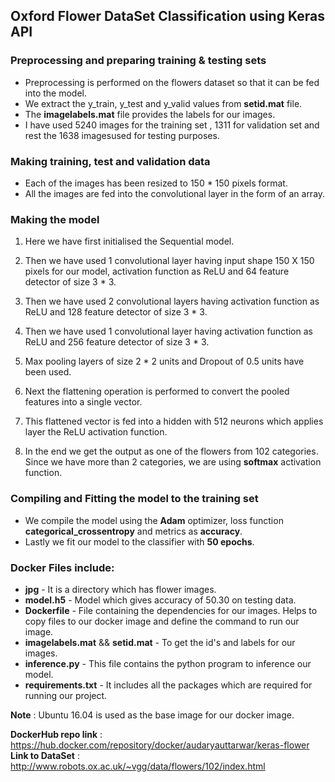 ## Oxford Flower DataSet Classification using Keras API

### Preprocessing and preparing training & testing sets
* Preprocessing is performed on the flowers dataset so that it can be fed into the model.
* We extract the y_train, y_test and y_valid values from **setid.mat** file.
* The **imagelabels.mat** file provides the labels for our images.
* I have used 5240 images for the training set , 1311 for validation set and rest the 1638 imagesused for testing purposes.

### Making training, test and validation data
* Each of the images has been resized to 150 * 150 pixels format.
* All the images are fed into the convolutional layer in the form of an array.

### Making the model
1. Here we have first initialised the Sequential model.
2. Then we have used 1 convolutional layer having input shape 150 X 150 pixels for our model, activation function as ReLU and 64 feature detector of size 3 * 3.

3. Then we have used 2 convolutional layers having activation function as ReLU and 128 feature detector of size 3 * 3.
4. Then we have used 1 convolutional layer having activation function as ReLU and 256 feature detector of size 3 * 3.
5. Max pooling layers of size 2 * 2 units and Dropout of 0.5 units have been used.
4. Next the flattening operation is performed to convert the pooled features into a single vector.
5. This flattened vector is fed into a hidden with 512 neurons which applies layer the ReLU activation function.
6. In the end we get the output as one of the flowers from 102 categories. Since we have more than 2 categories, we are using __softmax__ activation function.

### Compiling and Fitting the model to the training set
* We compile the model using the **Adam** optimizer, loss function **categorical_crossentropy**  and metrics as **accuracy**.
* Lastly we fit our model to the classifier with **50 epochs**.

### Docker Files include:
* **jpg** - It is a directory which has flower images.
* **model.h5** - Model which gives accuracy of 50.30 on testing data.
* **Dockerfile** - File containing the dependencies for our images. Helps to copy files to our docker image and define the command to run our image. 
* **imagelabels.mat** && **setid.mat** - To get the id's and labels for our images.
* **inference.py** - This file contains the python program to inference our model.
* **requirements.txt** - It includes all the packages which are required for running our project.

__Note__ : Ubuntu 16.04 is used as the base image for our docker image.

**DockerHub repo link** : https://hub.docker.com/repository/docker/audaryauttarwar/keras-flower  
**Link to DataSet** : http://www.robots.ox.ac.uk/~vgg/data/flowers/102/index.html
